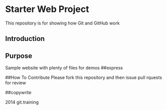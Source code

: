 # Starter Web Project
This repository is for showing how Git and GitHub work
## Introduction

## Purpose
Sample website with plenty of files for demos
##express

##How To Contribute
Please fork this repository and then issue pull rquests for review

##copywrite 

2014 git.training